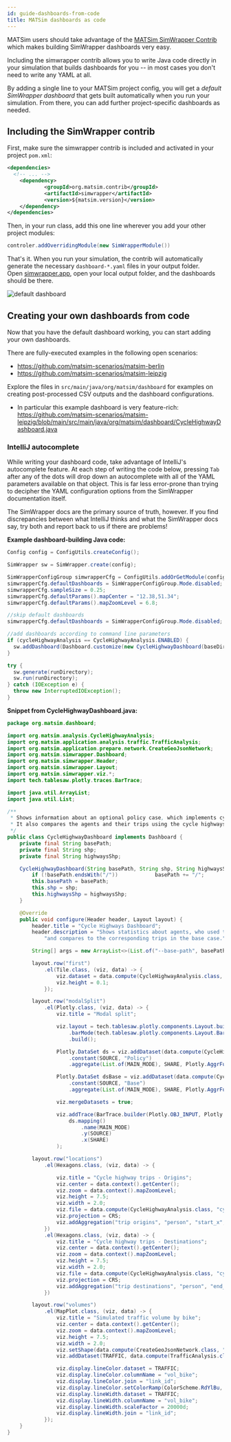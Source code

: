 ```yaml
---
id: guide-dashboards-from-code
title: MATSim dashboards as code
---
```


MATSim users should take advantage of the [MATSim SimWrapper Contrib](https://github.com/matsim-org/matsim-libs/tree/main/contribs/simwrapper) which makes building SimWrapper dashboards very easy.

Including the simwrapper contrib allows you to write Java code directly in your simulation that builds dashboards for you -- in most cases you don't need to write any YAML at all.

By adding a single line to your MATSim project config, you will get a _default SimWrapper dashboard_ that gets built automatically when you run your simulation. From there, you can add further project-specific dashboards as needed.

## Including the SimWrapper contrib

First, make sure the simwrapper contrib is included and activated in your project `pom.xml`:

```xml
<dependencies>
  <!-- ... -->
    <dependency>
			<groupId>org.matsim.contrib</groupId>
			<artifactId>simwrapper</artifactId>
			<version>${matsim.version}</version>
    </dependency>
</dependencies>
```

Then, in your run class, add this one line wherever you add your other project modules:

```java
controler.addOverridingModule(new SimWrapperModule())
```

That's it. When you run your simulation, the contrib will automatically generate the necessary `dashboard-*.yaml` files in your output folder.<br/>Open [simwrapper.app](https://simwrapper.app), open your local output folder, and the dashboards should be there.

![default dashboard](assets/default-dashboard.png)

## Creating your own dashboards from code

Now that you have the default dashboard working, you can start adding your own dashboards.

There are fully-executed examples in the following open scenarios:

- https://github.com/matsim-scenarios/matsim-berlin
- https://github.com/matsim-scenarios/matsim-leipzig

Explore the files in `src/main/java/org/matsim/dashboard` for examples on creating post-processed CSV outputs and the dashboard configurations.
- In particular this example dashboard is very feature-rich: https://github.com/matsim-scenarios/matsim-leipzig/blob/main/src/main/java/org/matsim/dashboard/CycleHighwayDashboard.java

### IntelliJ autocomplete

While writing your dashboard code, take advantage of IntelliJ's autocomplete feature. At each step of writing the code below, pressing `Tab` after any of the dots will drop down an autocomplete with all of the YAML parameters available on that object. This is far less error-prone than trying to decipher the YAML configuration options from the SimWrapper documentation itself.

The SimWrapper docs are the primary source of truth, however. If you find discrepancies between what IntelliJ thinks and what the SimWrapper docs say, try both and report back to us if there are problems!

**Example dashboard-building Java code:**
```java
Config config = ConfigUtils.createConfig();

SimWrapper sw = SimWrapper.create(config);

SimWrapperConfigGroup simwrapperCfg = ConfigUtils.addOrGetModule(config, SimWrapperConfigGroup.class);
simwrapperCfg.defaultDashboards = SimWrapperConfigGroup.Mode.disabled;
simwrapperCfg.sampleSize = 0.25;
simwrapperCfg.defaultParams().mapCenter = "12.38,51.34";
simwrapperCfg.defaultParams().mapZoomLevel = 6.8;

//skip default dashboards
simwrapperCfg.defaultDashboards = SimWrapperConfigGroup.Mode.disabled;

//add dashboards according to command line parameters
if (cycleHighwayAnalysis == CycleHighwayAnalysis.ENABLED) {
  sw.addDashboard(Dashboard.customize(new CycleHighwayDashboard(baseDir, shp.getShapeFile(), highwaysShpPath)).context("cycle-highway"));
}

try {
  sw.generate(runDirectory);
  sw.run(runDirectory);
} catch (IOException e) {
  throw new InterruptedIOException();
}
```

**Snippet from CycleHighwayDashboard.java:**
```java
package org.matsim.dashboard;

import org.matsim.analysis.CycleHighwayAnalysis;
import org.matsim.application.analysis.traffic.TrafficAnalysis;
import org.matsim.application.prepare.network.CreateGeoJsonNetwork;
import org.matsim.simwrapper.Dashboard;
import org.matsim.simwrapper.Header;
import org.matsim.simwrapper.Layout;
import org.matsim.simwrapper.viz.*;
import tech.tablesaw.plotly.traces.BarTrace;

import java.util.ArrayList;
import java.util.List;

/**
 * Shows information about an optional policy case, which implements cycle highways in Leipzig.
 * It also compares the agents and their trips using the cycle highways with their respective trips in the base case.
 */
public class CycleHighwayDashboard implements Dashboard {
	private final String basePath;
	private final String shp;
	private final String highwaysShp;

	CycleHighwayDashboard(String basePath, String shp, String highwaysShp) {
		if (!basePath.endsWith("/")) 			basePath += "/";
		this.basePath = basePath;
		this.shp = shp;
		this.highwaysShp = highwaysShp;
	}

	@Override
	public void configure(Header header, Layout layout) {
		header.title = "Cycle Highways Dashboard";
		header.description = "Shows statistics about agents, who used the newly implemented cycle highway " +
			"and compares to the corresponding trips in the base case.";

		String[] args = new ArrayList<>(List.of("--base-path", basePath, "--shp", shp, "--highways-shp-path", highwaysShp)).toArray(new String[0]);

		layout.row("first")
			.el(Tile.class, (viz, data) -> {
				viz.dataset = data.compute(CycleHighwayAnalysis.class, "mean_travel_stats.csv", args);
				viz.height = 0.1;
			});

		layout.row("modalSplit")
			.el(Plotly.class, (viz, data) -> {
				viz.title = "Modal split";

				viz.layout = tech.tablesaw.plotly.components.Layout.builder()
					.barMode(tech.tablesaw.plotly.components.Layout.BarMode.STACK)
					.build();

				Plotly.DataSet ds = viz.addDataset(data.compute(CycleHighwayAnalysis.class, "mode_share.csv", args))
					.constant(SOURCE, "Policy")
					.aggregate(List.of(MAIN_MODE), SHARE, Plotly.AggrFunc.SUM);

				Plotly.DataSet dsBase = viz.addDataset(data.compute(CycleHighwayAnalysis.class, "mode_share_base.csv", args))
					.constant(SOURCE, "Base")
					.aggregate(List.of(MAIN_MODE), SHARE, Plotly.AggrFunc.SUM);

				viz.mergeDatasets = true;

				viz.addTrace(BarTrace.builder(Plotly.OBJ_INPUT, Plotly.INPUT).orientation(BarTrace.Orientation.HORIZONTAL).build(),
					ds.mapping()
						.name(MAIN_MODE)
						.y(SOURCE)
						.x(SHARE)
				);

		layout.row("locations")
			.el(Hexagons.class, (viz, data) -> {

				viz.title = "Cycle highway trips - Origins";
				viz.center = data.context().getCenter();
				viz.zoom = data.context().mapZoomLevel;
				viz.height = 7.5;
				viz.width = 2.0;
				viz.file = data.compute(CycleHighwayAnalysis.class, "cycle_highway_agents_trip_start_end.csv");
				viz.projection = CRS;
				viz.addAggregation("trip origins", "person", "start_x", "start_y");
			})
			.el(Hexagons.class, (viz, data) -> {
				viz.title = "Cycle highway trips - Destinations";
				viz.center = data.context().getCenter();
				viz.zoom = data.context().mapZoomLevel;
				viz.height = 7.5;
				viz.width = 2.0;
				viz.file = data.compute(CycleHighwayAnalysis.class, "cycle_highway_agents_trip_start_end.csv");
				viz.projection = CRS;
				viz.addAggregation("trip destinations", "person", "end_x", "end_y");
			})

		layout.row("volumes")
			.el(MapPlot.class, (viz, data) -> {
				viz.title = "Simulated traffic volume by bike";
				viz.center = data.context().getCenter();
				viz.zoom = data.context().mapZoomLevel;
				viz.height = 7.5;
				viz.width = 2.0;
				viz.setShape(data.compute(CreateGeoJsonNetwork.class, "network.geojson", "--with-properties", "--mode-filter", "car,freight,drt,bike"), "id");
				viz.addDataset(TRAFFIC, data.compute(TrafficAnalysis.class, "traffic_stats_by_link_daily.csv", "--transport-modes" , "car,bike,freight"));

				viz.display.lineColor.dataset = TRAFFIC;
				viz.display.lineColor.columnName = "vol_bike";
				viz.display.lineColor.join = "link_id";
				viz.display.lineColor.setColorRamp(ColorScheme.RdYlBu, 5, true);
				viz.display.lineWidth.dataset = TRAFFIC;
				viz.display.lineWidth.columnName = "vol_bike";
				viz.display.lineWidth.scaleFactor = 20000d;
				viz.display.lineWidth.join = "link_id";
			});
	}
}
```